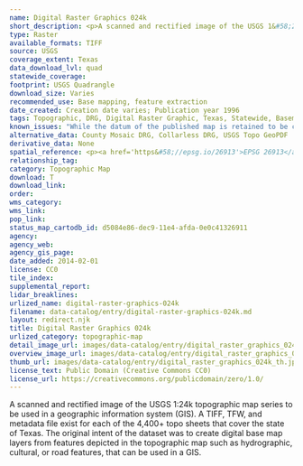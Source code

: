 ```yaml
---
name: Digital Raster Graphics 024k
short_description: <p>A scanned and rectified image of the USGS 1&#58;24k topographic map series to be used in a geographic information system (GIS).</p>
type: Raster
available_formats: TIFF
source: USGS
coverage_extent: Texas
data_download_lvl: quad
statewide_coverage: 
footprint: USGS Quadrangle
download_size: Varies
recommended_use: Base mapping, feature extraction
date_created: Creation date varies; Publication year 1996
tags: Topographic, DRG, Digital Raster Graphic, Texas, Statewide, Basemap, USGS, National Map, Historical
known_issues: "While the datum of the published map is retained to be consistent with other USGS digital data, this image is cast on the UTM and may be INCONSISTENT with the credit note on the image collar."
alternative_data: County Mosaic DRG, Collarless DRG, USGS Topo GeoPDF
derivative_data: None
spatial_reference: <p><a href='https&#58;//epsg.io/26913'>EPSG 26913</a>, <a href='https&#58;//epsg.io/26914'>EPSG 26914</a>, <a href='https&#58;//epsg.io/26915'>EPSG 26915</a></p>
relationship_tag: 
category: Topographic Map
download: T
download_link: 
order: 
wms_category: 
wms_link: 
pop_link: 
status_map_cartodb_id: d5084e86-dec9-11e4-afda-0e0c41326911
agency: 
agency_web: 
agency_gis_page: 
date_added: 2014-02-01
license: CC0
tile_index: 
supplemental_report: 
lidar_breaklines: 
urlized_name: digital-raster-graphics-024k
filename: data-catalog/entry/digital-raster-graphics-024k.md
layout: redirect.njk
title: Digital Raster Graphics 024k
urlized_category: topographic-map
detail_image_url: images/data-catalog/entry/digital_raster_graphics_024k_detail.jpg
overview_image_url: images/data-catalog/entry/digital_raster_graphics_024k_overview.jpg
thumb_url: images/data-catalog/entry/digital_raster_graphics_024k_th.jpg
license_text: Public Domain (Creative Commons CC0)
license_url: https://creativecommons.org/publicdomain/zero/1.0/
---
```


A scanned and rectified image of the USGS 1:24k topographic map series to be used in a geographic information system (GIS). A TIFF, TFW, and metadata file exist for each of the 4,400+ topo sheets that cover the state of Texas. The original intent of the dataset was to create digital base map layers from features depicted in the topographic map such as hydrographic, cultural, or road features, that can be used in a GIS.



